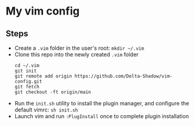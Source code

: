 # My vim config

## Steps
* Create a `.vim` folder in the user's root: 
	```mkdir ~/.vim```
* Clone this repo into the newly created `.vim` folder
	```
	cd ~/.vim
	git init
	git remote add origin https://github.com/Delta-Shadow/vim-config.git
	git fetch
	git checkout -ft origin/main 
	```
* Run the `init.sh` utility to install the plugin manager, and configure the default vimrc: 
	```sh init.sh```
* Launch vim and run `:PlugInstall` once to complete plugin installation
